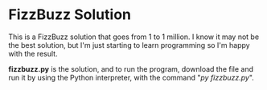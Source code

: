 # FizzBuzz Solution
This is a FizzBuzz solution that goes from 1 to 1 million. I know it may not be the best solution, but I'm just starting to learn programming so I'm happy with the result.

**fizzbuzz.py** is the solution, and to run the program, download the file and run it by using the Python interpreter, with the command "*py fizzbuzz.py*".